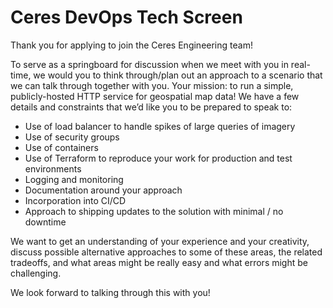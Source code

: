 # Ceres DevOps Tech Screen

Thank you for applying to join the Ceres Engineering team!

To serve as a springboard for discussion when we meet with you in real-time, we would you to think through/plan out an approach to a scenario that we can talk through together with you. Your mission: to run a simple, publicly-hosted HTTP service for geospatial map data! We have a few details and constraints that we’d like you to be prepared to speak to:

* Use of load balancer to handle spikes of large queries of imagery
* Use of security groups
* Use of containers
* Use of Terraform to reproduce your work for production and test environments
* Logging and monitoring
* Documentation around your approach
* Incorporation into CI/CD
* Approach to shipping updates to the solution with minimal / no downtime

We want to get an understanding of your experience and your creativity, discuss possible alternative approaches to some of these areas, the related tradeoffs, and what areas might be really easy and what errors might be challenging.

We look forward to talking through this with you!
